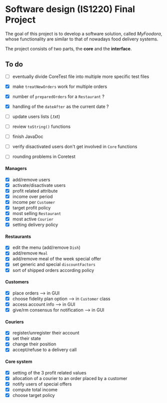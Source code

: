 # Software design (IS1220) Final Project
The goal of this project is to develop a software solution, called *MyFoodora*,
whose functionality are similar to that of nowadays food delivery systems.

The project consists of two parts, the **core** and the **interface**.

## To do
- [ ] eventually divide CoreTest file into multiple more specific test files
- [x] make `treatNewOrders` work for multiple orders
- [x] number of `preparedOrders` for a `Restaurant` ? 
- [x] handling of the `dateAfter` as the current date ?
- [ ] update users lists (.txt)
- [ ] review `toString()` functions
- [ ] finish JavaDoc
- [ ] verify disactivated users don't get involved in `Core` functions
- [ ] rounding problems in Coretest


#### Managers
- [x] add/remove users
- [x] activate/disactivate users
- [x] profit related attribute
- [x] income over period
- [x] income per `Customer`
- [x] target profit policy
- [x] most selling `Restaurant`
- [x] most active `Courier`
- [x] setting delivery policy

#### Restaurants
- [x] edit the menu (add/remove `Dish`)
- [x] add/remove `Meal`
- [x] add/remove meal of the week special offer
- [x] set generic and special `discountFactors`
- [x] sort of shipped orders according policy

#### Customers
- [x] place orders --> in GUI
- [x] choose fidelity plan option --> in `Customer` class
- [x] access account info --> in GUI
- [x] give/rm consensus for notification --> in GUI

#### Couriers
- [x] register/unregister their account
- [x] set their state
- [x] change their position
- [x] accept/refuse to a delivery call

#### Core system
- [x] setting of the 3 profit related values
- [x] allocation of a courier to an order placed by a customer
- [x] notify users of special offers
- [x] compute total income
- [x] choose target policy
